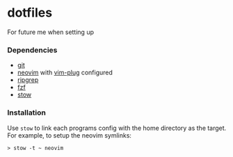 # dotfiles

For future me when setting up

### Dependencies

* [git](https://git-scm.com/)
* [neovim](https://neovim.io) with [vim-plug](https://github.com/junegunn/vim-plug) configured
* [ripgrep](https://github.com/BurntSushi/ripgrep)
* [fzf](https://github.com/junegunn/fzf)
* [stow](https://www.gnu.org/software/stow/)

### Installation

Use `stow` to link each programs config with the home directory as the target.
For example, to setup the neovim symlinks:
```shell
> stow -t ~ neovim
```
